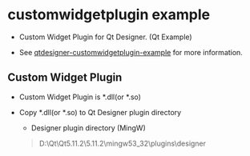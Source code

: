# customwidgetplugin example

- Custom Widget Plugin for Qt Designer. (Qt Example)

- See [qtdesigner-customwidgetplugin-example](http://doc.qt.io/qt-5/qtdesigner-customwidgetplugin-example.html) for more information.

## Custom Widget Plugin

- Custom Widget Plugin is *.dll(or *.so)

- Copy *.dll(or *.so) to Qt Designer plugin directory
	- Designer plugin directory (MingW)
	> D:\Qt\Qt5.11.2\5.11.2\mingw53_32\plugins\designer
	


